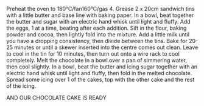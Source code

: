 Preheat the oven to 180°C/fan160°C/gas 4. Grease 2 x 20cm sandwich tins with a little butter and base line with baking paper. In a bowl, beat together the butter and sugar with an electric hand whisk until light and fluffy.
Add the eggs, 1 at a time, beating after each addition. Sift in the flour, baking powder and cocoa, then lightly fold into the mixture.
Add a little milk until you have a dropping consistency, then divide between the tins.
Bake for 20-25 minutes or until a skewer inserted into the centre comes out clean. Leave to cool in the tin for 10 minutes, then turn out onto a wire rack to cool completely.
Melt the chocolate in a bowl over a pan of simmering water, then cool slightly. In a bowl, beat the butter and icing sugar together with an electric hand whisk until light and fluffy, then fold in the melted chocolate.
Spread some icing over 1 of the cakes, top with the other cake and the rest of the icing.

AND OUR CHOCOLATE CAKE IS READY

